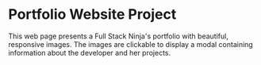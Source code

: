 # Portfolio Website Project

This web page presents a Full Stack Ninja's portfolio with beautiful, responsive images.
The images are clickable to display a modal containing information about the developer and her projects. 

